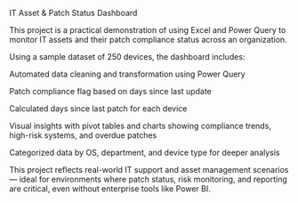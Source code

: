 IT Asset & Patch Status Dashboard

This project is a practical demonstration of using Excel and Power Query to monitor IT assets and their patch compliance status across an organization.

Using a sample dataset of 250 devices, the dashboard includes:

Automated data cleaning and transformation using Power Query

Patch compliance flag based on days since last update

Calculated days since last patch for each device

Visual insights with pivot tables and charts showing compliance trends, high-risk systems, and overdue patches

Categorized data by OS, department, and device type for deeper analysis

This project reflects real-world IT support and asset management scenarios — ideal for environments where patch status, risk monitoring, and reporting are critical, even without enterprise tools like Power BI.
